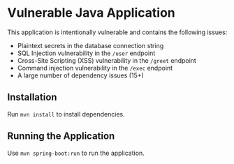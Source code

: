 # Vulnerable Java Application

This application is intentionally vulnerable and contains the following issues:
- Plaintext secrets in the database connection string
- SQL Injection vulnerability in the `/user` endpoint
- Cross-Site Scripting (XSS) vulnerability in the `/greet` endpoint
- Command injection vulnerability in the `/exec` endpoint
- A large number of dependency issues (15+)

## Installation

Run `mvn install` to install dependencies.

## Running the Application

Use `mvn spring-boot:run` to run the application.